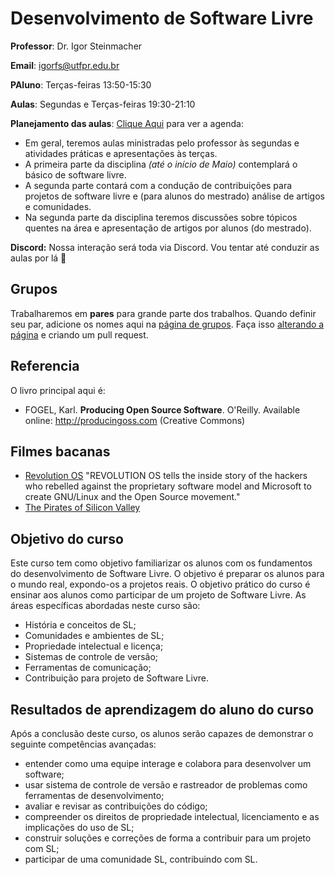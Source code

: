 # Desenvolvimento de Software Livre 

**Professor**: Dr. Igor Steinmacher

**Email**: igorfs@utfpr.edu.br

**PAluno**: Terças-feiras 13:50-15:30

**Aulas**: Segundas e Terças-feiras 19:30-21:10

**Planejamento das aulas**: [Clique Aqui](outline.md) para ver a agenda: 
* Em geral, teremos aulas ministradas pelo professor às segundas e atividades práticas e apresentações às terças.
* A primeira parte da disciplina *(até o início de Maio)* contemplará o básico de software livre. 
* A segunda parte contará com a condução de contribuições para projetos de software livre e (para alunos do mestrado) análise de artigos e comunidades.
* Na segunda parte da disciplina teremos discussões sobre tópicos quentes na área e apresentação de artigos por alunos (do mestrado).

**Discord:** Nossa interação será toda via Discord. Vou tentar até conduzir as aulas por lá 🙂

## Grupos

Trabalharemos em **pares** para grande parte dos trabalhos. Quando definir seu par, adicione os nomes aqui na [página de grupos](groups.md). Faça isso [alterando a página](groups.md) e criando um pull request.

## Referencia

O livro principal aqui é:
* FOGEL, Karl. **Producing Open Source Software**. O'Reilly. Available online:  http://producingoss.com (Creative Commons)

## Filmes bacanas
* [Revolution OS](http://www.revolution-os.com/) "REVOLUTION OS tells the inside story of the hackers who rebelled against the proprietary software model and Microsoft to create GNU/Linux and the Open Source movement."
* [The Pirates of Silicon Valley](https://www.imdb.com/title/tt0168122/)

## Objetivo do curso
Este curso tem como objetivo familiarizar os alunos com os fundamentos do desenvolvimento de Software Livre. O objetivo é preparar os alunos para o mundo real, expondo-os a projetos reais. O objetivo prático do curso é ensinar aos alunos como participar de um projeto de Software Livre. As áreas específicas abordadas neste curso são:
* História e conceitos de SL;
* Comunidades e ambientes de SL;
* Propriedade intelectual e licença;
* Sistemas de controle de versão;
* Ferramentas de comunicação;
* Contribuição para projeto de Software Livre.

## Resultados de aprendizagem do aluno do curso
Após a conclusão deste curso, os alunos serão capazes de demonstrar o seguinte
competências avançadas:
* entender como uma equipe interage e colabora para desenvolver um software;
* usar sistema de controle de versão e rastreador de problemas como ferramentas de desenvolvimento;
* avaliar e revisar as contribuições do código;
* compreender os direitos de propriedade intelectual, licenciamento e as implicações do uso de SL;
* construir soluções e correções de forma a contribuir para um projeto com SL;
* participar de uma comunidade SL, contribuindo com SL.
